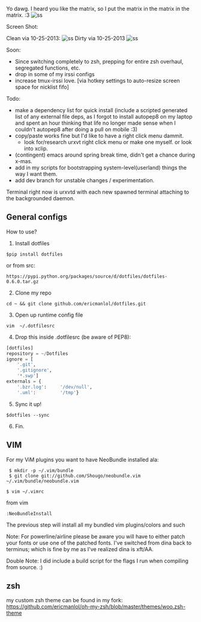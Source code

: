 Yo dawg. I heard you like the matrix, so I put the matrix in the matrix in the matrix. :3
![ss](http://i.imgur.com/Yh52xk1.png)




Screen Shot:

Clean via 10-25-2013:
![ss](http://i.imgur.com/4YLs34Y.jpg)
Dirty via 10-25-2013
![ss](http://i.imgur.com/M6Qjnff.png)

Soon:
- Since switching completely to zsh, prepping for entire zsh overhaul, segregated functions, etc.
- drop in some of my irssi configs
- increase tmux-irssi love. [via hotkey settings to auto-resize screen space for nicklist fifo]


Todo: 
- make a dependency list for quick install (include a scripted generated list of any external file deps, as I forgot to install autopep8 on my laptop and spent an hour thinking that life no longer made sense when I couldn't autopep8 after doing a pull on mobile :3)
- copy/paste works fine but I'd like to have a right click menu dammit. 
    - look for/research urxvt right click menu or make one myself. or look into xclip.
- (contingent) emacs around spring break time, didn't get a chance during x-mas.
- add in my scripts for bootstrapping system-level(userland) things the way I want them.
- add dev branch for unstable changes / experimentation.

Terminal right now is urxvtd with each new spawned terminal attaching to the
backgrounded daemon.

General configs
---------------
How to use?

1.  Install dotfiles
```
$pip install dotfiles
```
or from src:
```
https://pypi.python.org/packages/source/d/dotfiles/dotfiles-0.6.0.tar.gz
```

2.  Clone my repo
``` 
cd ~ && git clone github.com/ericmanlol/dotfiles.git
```

3.  Open up runtime config file
```
vim  ~/.dotfilesrc
```

4.  Drop this inside .dotfilesrc (be aware of PEP8):
```python
[dotfiles]
repository = ~/Dotfiles
ignore = [
    '.git',
    '.gitignore',
    '*.swp']
externals = {
    '.bzr.log':     '/dev/null',
    '.uml':         '/tmp'}
```
5.  Sync it up!  
```
$dotfiles --sync
```

6.  Fin.


VIM
---
For my ViM plugins you want to have NeoBundle installed ala:
```
 $ mkdir -p ~/.vim/bundle
 $ git clone git://github.com/Shougo/neobundle.vim ~/.vim/bundle/neobundle.vim
```
```
$ vim ~/.vimrc
```
from vim
``` 
:NeoBundleInstall
```

The previous step will install all my bundled vim plugins/colors and such

Note: For powerline/airline please be aware you will have to either patch your fonts or use one of the patched fonts.
I've switched from dina back to terminus; which is fine by me as I've realized dina is xft/AA. 

Double Note: I did include a build script for the flags I run when compiling from source. :)

zsh
---
my custom zsh theme can be found in my fork: https://github.com/ericmanlol/oh-my-zsh/blob/master/themes/woo.zsh-theme




